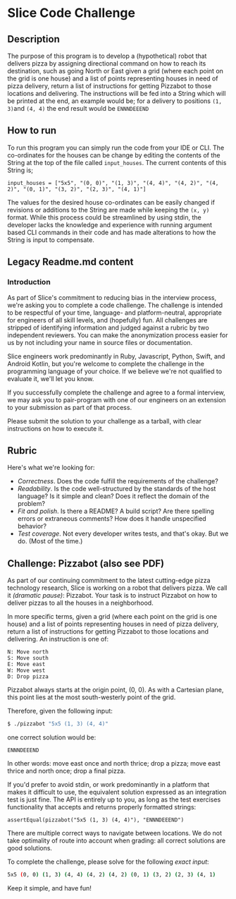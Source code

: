 # Slice Code Challenge

## Description

The purpose of this program is to develop a (hypothetical) robot that delivers 
pizza by assigning directional command on how to reach its destination, such as 
going North or East given a grid (where each point on the grid is one
house) and a list of points representing houses in need of pizza delivery,
return a list of instructions for getting Pizzabot to those locations and
delivering. The instructions will be fed into a String which will be printed at
the end, an example would be; for a delivery to positions 
```(1, 3)```and ```(4, 4)``` the  end result would be ``` ENNNDEEEND ```

## How to run

To run this program you can simply run the code from your IDE or CLI. The co-ordinates
for the houses can be change by editing the contents of the String at the top of the file 
called ```input_houses```. The current contents of this String is;
```
input_houses = ["5x5", "(0, 0)", "(1, 3)", "(4, 4)", "(4, 2)", "(4, 2)", "(0, 1)", "(3, 2)", "(2, 3)", "(4, 1)"]
```
The values for the desired house co-ordinates can be easily changed if revisions or additions to
the String are made while keeping the ```(x, y)``` format. While this process could be
streamlined by using stdin, the developer lacks the knowledge and experience with
running argument based CLI commands in their code and has made alterations to how the String is
input to compensate.

## Legacy Readme.md content

### Introduction

As part of Slice's commitment to reducing bias in the interview process, we're
asking you to complete a code challenge. The challenge is intended to be
respectful of your time, language- and platform-neutral, appropriate for
engineers of all skill levels, and (hopefully) fun. All challenges are stripped
of identifying information and judged against a rubric by two independent
reviewers. You can make the anonymization process easier for us by not
including your name in source files or documentation.

Slice engineers work predominantly in Ruby, Javascript, Python, Swift, and
Android Kotlin, but you're welcome to complete the challenge in the programming
language of your choice. If we believe we're not qualified to evaluate it,
we'll let you know.

If you successfully complete the challenge and agree to a formal interview,
we may ask you to pair-program with one of our engineers on an extension to
your submission as part of that process.

Please submit the solution to your challenge as a tarball, with clear
instructions on how to execute it.

## Rubric

Here's what we're looking for:

* _Correctness_. Does the code fulfill the requirements of the challenge?
* _Readability_. Is the code well-structured by the standards of the host
  language? Is it simple and clean? Does it reflect the domain of the problem?
* _Fit and polish_. Is there a README? A build script? Are there spelling
  errors or extraneous comments? How does it handle unspecified behavior?
* _Test coverage_. Not every developer writes tests, and that's okay. But we
  do. (Most of the time.)

## Challenge: Pizzabot (also see PDF)

As part of our continuing commitment to the latest cutting-edge pizza
technology research, Slice is working on a robot that delivers pizza. We call
it _(dramatic pause)_: Pizzabot. Your task is to instruct Pizzabot on how to
deliver pizzas to all the houses in a neighborhood.

In more specific terms, given a grid (where each point on the grid is one
house) and a list of points representing houses in need of pizza delivery,
return a list of instructions for getting Pizzabot to those locations and
delivering. An instruction is one of:

```
N: Move north
S: Move south
E: Move east
W: Move west
D: Drop pizza
```

Pizzabot always starts at the origin point, (0, 0). As with a Cartesian
plane, this point lies at the most south-westerly point of the grid.

Therefore, given the following input:

```sh
$ ./pizzabot "5x5 (1, 3) (4, 4)"
```

one correct solution would be:

```
ENNNDEEEND
```

In other words: move east once and north thrice; drop a pizza; move east thrice
and north once; drop a final pizza.

If you'd prefer to avoid stdin, or work predominantly in a platform that makes
it difficult to use, the equivalent solution expressed as an integration test is
just fine. The API is entirely up to you, as long as the test exercises
functionality that accepts and returns properly formatted strings:

```
assertEqual(pizzabot("5x5 (1, 3) (4, 4)"), "ENNNDEEEND")
```

There are multiple correct ways to navigate between locations. We do not take
optimality of route into account when grading: all correct solutions are good
solutions.

To complete the challenge, please solve for the following _exact input_:

```sh
5x5 (0, 0) (1, 3) (4, 4) (4, 2) (4, 2) (0, 1) (3, 2) (2, 3) (4, 1)
```

Keep it simple, and have fun!
